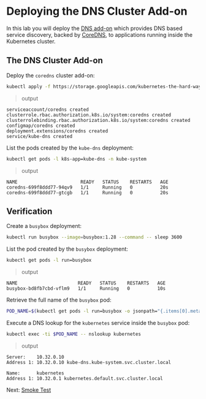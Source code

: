 # Deploying the DNS Cluster Add-on

In this lab you will deploy the [DNS add-on](https://kubernetes.io/docs/concepts/services-networking/dns-pod-service/) which provides DNS based service discovery, backed by [CoreDNS](https://coredns.io/), to applications running inside the Kubernetes cluster.

## The DNS Cluster Add-on

Deploy the `coredns` cluster add-on:

~~~sh
kubectl apply -f https://storage.googleapis.com/kubernetes-the-hard-way/coredns.yaml
~~~

> output

~~~
serviceaccount/coredns created
clusterrole.rbac.authorization.k8s.io/system:coredns created
clusterrolebinding.rbac.authorization.k8s.io/system:coredns created
configmap/coredns created
deployment.extensions/coredns created
service/kube-dns created
~~~

List the pods created by the `kube-dns` deployment:

~~~sh
kubectl get pods -l k8s-app=kube-dns -n kube-system
~~~

> output

~~~
NAME                       READY   STATUS    RESTARTS   AGE
coredns-699f8ddd77-94qv9   1/1     Running   0          20s
coredns-699f8ddd77-gtcgb   1/1     Running   0          20s
~~~

## Verification

Create a `busybox` deployment:

~~~sh
kubectl run busybox --image=busybox:1.28 --command -- sleep 3600
~~~

List the pod created by the `busybox` deployment:

~~~sh
kubectl get pods -l run=busybox
~~~

> output

~~~
NAME                      READY   STATUS    RESTARTS   AGE
busybox-bd8fb7cbd-vflm9   1/1     Running   0          10s
~~~

Retrieve the full name of the `busybox` pod:

~~~sh
POD_NAME=$(kubectl get pods -l run=busybox -o jsonpath="{.items[0].metadata.name}")
~~~

Execute a DNS lookup for the `kubernetes` service inside the `busybox` pod:

~~~sh
kubectl exec -ti $POD_NAME -- nslookup kubernetes
~~~

> output

~~~
Server:    10.32.0.10
Address 1: 10.32.0.10 kube-dns.kube-system.svc.cluster.local

Name:      kubernetes
Address 1: 10.32.0.1 kubernetes.default.svc.cluster.local
~~~

Next: [Smoke Test](13-smoke-test.md)
